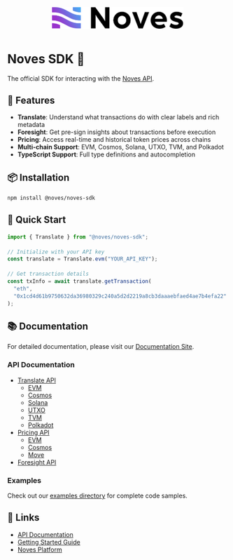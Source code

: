<p align="center" style="padding: 10px 0;">
  <img src="https://raw.githubusercontent.com/Noves-Inc/noves-sdk/refs/heads/main/assets/noves-logo.png" width="300" alt="Noves Logo" />
</p>

# Noves SDK 🚀

The official SDK for interacting with the [Noves API](https://docs.noves.fi/reference/api-overview).

## 🌟 Features

- **Translate**: Understand what transactions do with clear labels and rich metadata
- **Foresight**: Get pre-sign insights about transactions before execution
- **Pricing**: Access real-time and historical token prices across chains
- **Multi-chain Support**: EVM, Cosmos, Solana, UTXO, TVM, and Polkadot
- **TypeScript Support**: Full type definitions and autocompletion

## 📦 Installation

```bash
npm install @noves/noves-sdk
```

## 🚀 Quick Start

```typescript
import { Translate } from "@noves/noves-sdk";

// Initialize with your API key
const translate = Translate.evm("YOUR_API_KEY");

// Get transaction details
const txInfo = await translate.getTransaction(
  "eth",
  "0x1cd4d61b9750632da36980329c240a5d2d2219a8cb3daaaebfaed4ae7b4efa22"
);
```

## 📚 Documentation

For detailed documentation, please visit our [Documentation Site](https://docs.noves.fi).

### API Documentation

- [Translate API](docs/api/translate/README.md)
  - [EVM](docs/api/translate/evm.md)
  - [Cosmos](docs/api/translate/cosmos.md)
  - [Solana](docs/api/translate/svm.md)
  - [UTXO](docs/api/translate/utxo.md)
  - [TVM](docs/api/translate/tvm.md)
  - [Polkadot](docs/api/translate/polkadot.md)
- [Pricing API](docs/api/pricing/README.md)
  - [EVM](docs/api/pricing/evm.md)
  - [Cosmos](docs/api/pricing/cosmos.md)
  - [Move](docs/api/pricing/move.md)
- [Foresight API](docs/api/foresight/README.md)

### Examples

Check out our [examples directory](docs/examples/) for complete code samples.

## 🔗 Links

- [API Documentation](https://docs.noves.fi/reference/translate-api-quickstart)
- [Getting Started Guide](https://docs.noves.fi/reference/translate-api-quickstart)
- [Noves Platform](https://app.noves.fi)